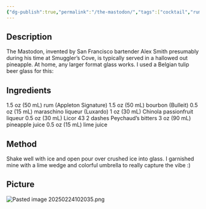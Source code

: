 ```yaml
---
{"dg-publish":true,"permalink":"/the-mastodon/","tags":["cocktail","rum-dark","Maraschino","bourbon","chinola","Licor-43"]}
---
```


## Description

The Mastodon, invented by San Francisco bartender Alex Smith presumably during his time at Smuggler’s Cove, is typically served in a hallowed out pineapple. At home, any larger format glass works. I used a Belgian tulip beer glass for this:
## Ingredients

1.5 oz (50 mL) rum (Appleton Signature) 
1.5 oz (50 mL) bourbon (Bulleit)
0.5 oz (15 mL) maraschino liqueur (Luxardo) 
1 oz (30 mL) Chinola passionfruit liqueur 
0.5 oz (30 mL) Licor 43 
2 dashes Peychaud’s bitters 
3 oz (90 mL) pineapple juice 
0.5 oz (15 mL) lime juice
## Method

Shake well with ice and open pour over crushed ice into glass. I garnished mine with a lime wedge and colorful umbrella to really capture the vibe :)

## Picture
![Pasted image 20250224102035.png](/img/user/z_attachments/Pasted%20image%2020250224102035.png)